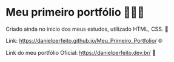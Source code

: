 # Meu primeiro portfólio 👨🏽‍💻
Criado ainda no inicio dos meus estudos, utilizado HTML, CSS. 🚀

Link: <https://danielperfeito.github.io/Meu_Primeiro_Portfolio/>  🌐

Link do meu portfólio Oficial: <https://danielperfeito.dev.br/> 🚀
